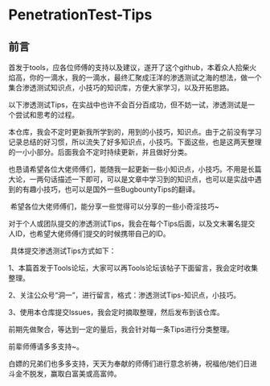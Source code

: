 # PenetrationTest-Tips

## 前言

​		首发于tools，应各位师傅的支持以及建议，遂开了这个github，本着众人拾柴火焰高，你的一滴水，我的一滴水，最终汇聚成汪洋的渗透测试之海的想法，做一个集合渗透测试知识点，小技巧的知识库，方便大家学习，以及开拓思路。

​		以下渗透测试Tips，在实战中也许不会百分百成功，但不妨一试，渗透测试是一个尝试和思考的过程。

​		本仓库，我会不定时更新我所学到的，用到的小技巧，知识点。由于之前没有学习记录总结的好习惯，所以流失了好多知识点，小技巧。下面这些，也是这两天整理的一小小部分。后面我会不定时持续更新，并且做好分类。

​		也恳请希望各位大佬师傅们，能随我一起更新一些小知识点，小技巧。不用是长篇大论，一两句话描述一下即可，可以是文章中学习到的知识点，也可以是实战中遇到的有趣小技巧，也可以是国外一些BugbountyTips的翻译。

​		希望各位大佬师傅们，能分享一些觉得可以分享的一些小奇淫技巧~

​		对于个人或团队提交的渗透测试Tips，我会在每个Tips后面，以及文末署名提交人ID，也希望大佬师傅们提交的时候携带自己的ID。

​		具体提交渗透测试Tips方式如下：

1、本篇首发于Tools论坛，大家可以再Tools论坛该帖子下面留言，我会定时收集整理。

2、关注公众号“洞一”，进行留言，格式：渗透测试Tips-知识点，小技巧。

3、使用本仓库提交Issues，我会定时摘取整理，然后发布到该仓库。



前期先做聚合，等达到一定的量后，我会针对每一条Tips进行分类整理。

前辈师傅请多多支持~。

白嫖的兄弟们也多多支持，天天为奉献的师傅们进行意念祈祷，祝福他/她们日进斗金不脱发，赢取白富美或高富帅。


